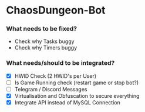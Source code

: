 # ChaosDungeon-Bot

### What needs to be fixed?
- Check why Tasks buggy
- Check why Timers buggy

### What needs/should to be integrated?

- [X] HWID Check (2 HWID's per User)
- [ ] Is Game Running check (restart game or stop bot?)
- [ ] Telegram / Discord Messages
- [X] Virtualisation and Obfuscation to secure everything
- [X] Integrate API instead of MySQL Connection
